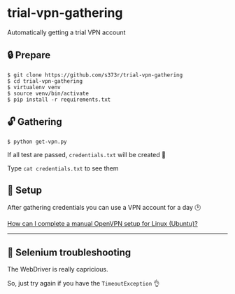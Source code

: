 # trial-vpn-gathering

Automatically getting a trial VPN account

## :lock: Prepare

```
$ git clone https://github.com/s373r/trial-vpn-gathering
$ cd trial-vpn-gathering
$ virtualenv venv
$ source venv/bin/activate
$ pip install -r requirements.txt
```

## :unlock: Gathering

```
$ python get-vpn.py
```

If all test are passed, `credentials.txt` will be created :crystal_ball:

Type `cat credentials.txt` to see them

## :closed_lock_with_key: Setup

After gathering credentials you can use a VPN account for a day :clock2:

[How can I complete a manual OpenVPN setup for Linux (Ubuntu)?](https://www.safervpn.com/support/articles/214083725-How-can-I-complete-a-manual-OpenVPN-setup-for-Linux-Ubuntu-)

---

## :key: Selenium troubleshooting

The WebDriver is really capricious.

So, just try again if you have the `TimeoutException` :ok_hand:
